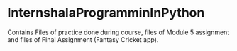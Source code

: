 # InternshalaProgramminInPython
Contains Files of practice done during course, files of Module 5 assignment and files of Final Assignment (Fantasy Cricket app).
